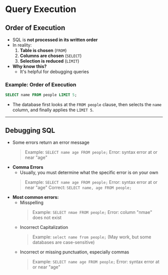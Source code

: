 # Query Execution

## Order of Execution
- SQL is **not processed in its written order**
- In reality:
    1. **Table is chosen** (`FROM`)
    2. **Columns are chosen** (`SELECT`)
    3. **Selection is reduced** (`LIMIT`)
- **Why know this?**
    - It's helpful for debugging queries

### Example: Order of Execution
```sql
SELECT name FROM people LIMIT 5;
```
- The database first looks at the `FROM people` clause, then selects the `name` column, and finally applies the `LIMIT 5`.

---

## Debugging SQL
- Some errors return an error message
    > Example: `SELECT name age FROM people;`
    > Error: syntax error at or near "age"
- **Comma Errors**
    - Usually, you must determine what the specific error is on your own
    > Example: `SELECT name age FROM people;`
    > Error: syntax error at or near "age"
    > Correct: `SELECT name, age FROM people;`
- **Most common errors:**
    - Misspelling
        > Example: `SELECT nmae FROM people;`
        > Error: column "nmae" does not exist
    - Incorrect Capitalization
        > Example: `select name from people;`
        > (May work, but some databases are case-sensitive)
    - Incorrect or missing punctuation, especially commas
        > Example: `SELECT name age FROM people;`
        > Error: syntax error at or near "age"